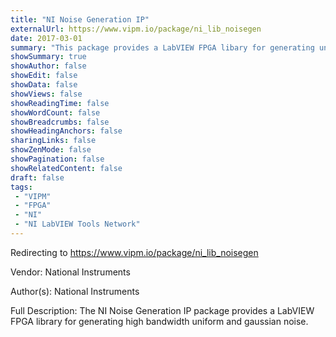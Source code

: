 ```yaml
---
title: "NI Noise Generation IP"
externalUrl: https://www.vipm.io/package/ni_lib_noisegen
date: 2017-03-01
summary: "This package provides a LabVIEW FPGA libary for generating uniform and additive white Gaussian (AWGN) noise."
showSummary: true
showAuthor: false
showEdit: false
showData: false
showViews: false
showReadingTime: false
showWordCount: false
showBreadcrumbs: false
showHeadingAnchors: false
sharingLinks: false
showZenMode: false
showPagination: false
showRelatedContent: false
draft: false
tags:
 - "VIPM"
 - "FPGA"
 - "NI"
 - "NI LabVIEW Tools Network"
---
```


Redirecting to https://www.vipm.io/package/ni_lib_noisegen

Vendor: National Instruments

Author(s): National Instruments
 
Full Description:
The NI Noise Generation IP package provides a LabVIEW FPGA library for generating high bandwidth uniform and gaussian noise.